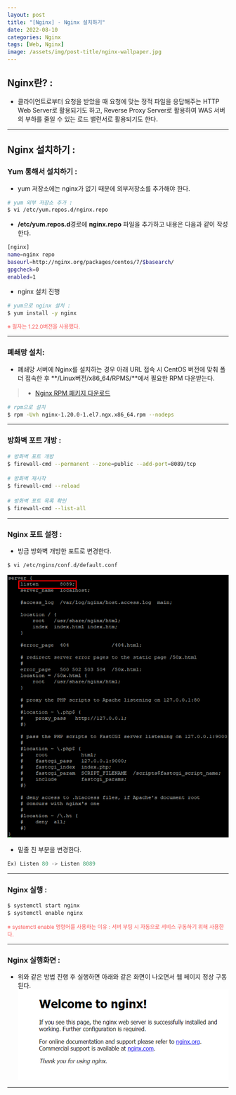 ```yaml
---
layout: post
title: "[Nginx] - Nginx 설치하기"
date: 2022-08-10
categories: Nginx
tags: [Web, Nginx]
image: /assets/img/post-title/nginx-wallpaper.jpg
---
```


## Nginx란? :
- 클라이언트로부터 요청을 받았을 때 요청에 맞는 정적 파일을 응답해주는 HTTP Web Server로 활용되기도 하고, Reverse Proxy Server로 활용하여 WAS 서버의 부하를 줄일 수 있는 로드 밸런서로 활용되기도 한다.

* * *

## Nginx 설치하기 :

### Yum 통해서 설치하기 :
- yum 저장소에는 nginx가 없기 때문에 외부저장소를 추가해야 한다.
```bash
# yum 외부 저장소 추가 :
$ vi /etc/yum.repos.d/nginx.repo
```

- **/etc/yum.repos.d**경로에 **nginx.repo** 파일을 추가하고 내용은 다음과 같이 작성한다.
```bash
[nginx]
name=nginx repo
baseurl=http://nginx.org/packages/centos/7/$basearch/
gpgcheck=0
enabled=1
```

- nginx 설치 진행
```bash
# yum으로 nginx 설치 :
$ yum install -y nginx
```

<span style="color:#FA5858; font-size:12px">※ 필자는 1.22.0버전을 사용했다.</span>

* * *

### 폐쇄망 설치:
- 폐쇄망 서버에 Nginx를 설치하는 경우 아래 URL 접속 시 CentOS 버전에 맞춰 폴더 접속한 후 **/Linux버전/x86_64/RPMS/**에서  필요한 RPM 다운받는다.
> * [Nginx RPM 패키지 다운로드](https://nginx.org/packages/centos/ "Nginx RPM 패키지 다운로드")

```bash
# rpm으로 설치
$ rpm -Uvh nginx-1.20.0-1.el7.ngx.x86_64.rpm --nodeps
```

* * *

### 방화벽 포트 개방 :
```bash
# 방화벽 포트 개방
$ firewall-cmd --permanent --zone=public --add-port=8089/tcp

# 방화벽 재시작
$ firewall-cmd --reload

# 방화벽 포트 목록 확인
$ firewall-cmd --list-all
```

* * *

### Nginx 포트 설정 :
- 방금 방화벽 개방한 포트로 변경한다.
```bash
$ vi /etc/nginx/conf.d/default.conf
```
[![텍스트](/assets/img/post/Linux/Nginx%20%ED%8F%AC%ED%8A%B8%20%EB%B3%80%EA%B2%BD.PNG)](/assets/img/post/Linux/Nginx%20%ED%8F%AC%ED%8A%B8%20%EB%B3%80%EA%B2%BD.PNG)
- 밑줄 친 부분을 변경한다.
```javascript
Ex) Listen 80 -> Listen 8089
```

* * *

### Nginx 실행 :
```bash
$ systemctl start nginx
$ systemctl enable nginx
```

<span style="color:#FA5858; font-size:12px">※ systemctl enable 명령어를 사용하는 이유 : 서버 부팅 시 자동으로 서비스 구동하기 위해 사용한다.</span>

* * *

### Nginx 실행화면 :
- 위와 같은 방법 진행 후 실행하면 아래와 같은 화면이 나오면서 웹 페이지 정상 구동된다.
[![텍스트](/assets/img/post/Linux/Nginx%20%EC%84%B1%EA%B3%B5%ED%99%94%EB%A9%B4.PNG)](/assets/img/post/Linux/Nginx%20%EC%84%B1%EA%B3%B5%ED%99%94%EB%A9%B4.PNG)

* * *
